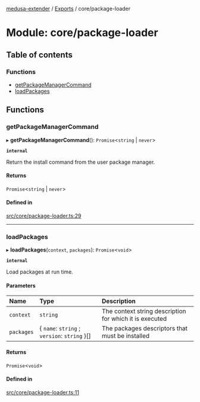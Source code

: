 [medusa-extender](../README.md) / [Exports](../modules.md) / core/package-loader

# Module: core/package-loader

## Table of contents

### Functions

- [getPackageManagerCommand](core_package_loader.md#getpackagemanagercommand)
- [loadPackages](core_package_loader.md#loadpackages)

## Functions

### getPackageManagerCommand

▸ **getPackageManagerCommand**(): `Promise`<`string` \| `never`\>

**`internal`**

Return the install command from the user package manager.

#### Returns

`Promise`<`string` \| `never`\>

#### Defined in

[src/core/package-loader.ts:29](https://github.com/adrien2p/medusa-extender/blob/8721ec1/src/core/package-loader.ts#L29)

___

### loadPackages

▸ **loadPackages**(`context`, `packages`): `Promise`<`void`\>

**`internal`**

Load packages at run time.

#### Parameters

| Name | Type | Description |
| :------ | :------ | :------ |
| `context` | `string` | The context string description for which it is executed |
| `packages` | { `name`: `string` ; `version`: `string`  }[] | The packages descriptors that must be installed |

#### Returns

`Promise`<`void`\>

#### Defined in

[src/core/package-loader.ts:11](https://github.com/adrien2p/medusa-extender/blob/8721ec1/src/core/package-loader.ts#L11)
